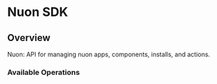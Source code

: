 # Nuon SDK

## Overview

Nuon: API for managing nuon apps, components, installs, and actions.

### Available Operations
